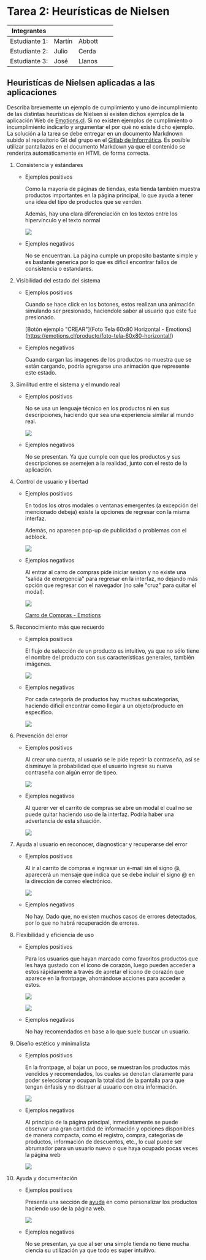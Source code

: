 # Tarea 2: Heurísticas de Nielsen

| Integrantes   |        |        |     |     |
| ------------- | ------ | ------ | --- | --- |
| Estudiante 1: | Martín | Abbott |     |     |
| Estudiante 2: | Julio  | Cerda  |     |     |
| Estudiante 3: | José   | Llanos |     |     |

## Heuristícas de Nielsen aplicadas a las aplicaciones

Describa brevemente un ejemplo de cumplimiento y uno de incumplimiento de las distintas heurísticas de Nielsen si existen dichos ejemplos de la aplicación Web de [Emotions.cl](https://emotions.cl/). Si no existen ejemplos de cumplimiento o incumplimiento indicarlo y argumentar el por qué no existe dicho ejemplo. La solución a la tarea se debe entregar en un documento Markdnown subido al repositorio Git del grupo en el [Gitlab de Informática](https://gitlab.inf.utfsm.cl/). Es posible utilizar pantallazos en el documento Markdown ya que el contenido se renderiza automáticamente en HTML de forma correcta.

1. Consistencia y estándares 
   
   * Ejemplos positivos
     
     Como la mayoría de páginas de tiendas, esta tienda también muestra productos importantes en la página principal, lo que ayuda a tener una idea del tipo de productos que se venden.
     
     Además, hay una clara diferenciación en los textos entre los hipervínculo y el texto normal
     
     ![](./assets/positivo-1.png)
   
   * Ejemplos negativos
     
     No se encuentran. La página cumple un proposito bastante simple y es bastante generica por lo que es dificil encontrar fallos de consistencia o estandares.

2. Visibilidad del estado del sistema
   
   * Ejemplos positivos
     
     Cuando se hace click en los botones, estos realizan una animación simulando ser presionado, haciendole saber al usuario que este fue presionado.
     
     [Botón ejemplo "CREAR"](Foto Tela 60x80 Horizontal - Emotions](https://emotions.cl/producto/foto-tela-60x80-horizontal/)
   
   * Ejemplos negativos
     
     Cuando cargan las imagenes de los productos no muestra que se están cargando, podría agregarse una animación que represente este estado.

3. Similitud entre el sistema y el mundo real
   
   * Ejemplos positivos
     
     No se usa un lenguaje técnico en los productos ni en sus descripciones, haciendo que sea una experiencia similar al mundo real.
     
     ![](./assets/positivo-3-2.png)
   
   * Ejemplos negativos
     
     No se presentan. Ya que cumple con que los productos y sus descripciones se asemejen a la realidad, junto con el resto de la aplicación.

4. Control de usuario y libertad
   
   * Ejemplos positivos
     
     En todos los otros modales o ventanas emergentes (a excepción del mencionado debeja) existe la opciones de regresar con la misma interfaz.
     
     Además, no aparecen pop-up de publicidad o problemas con el adblock.
     
     ![](./assets/positivo-4.png)
   
   * Ejemplos negativos
     
     Al entrar al carro de compras pide iniciar sesion y no existe una "salida de emergencia" para regresar en la interfaz, no dejando más opción que regresar con el navegador (no sale "cruz" para quitar el modal).
     
     ![](./assets/negativo-4.png)
     
     [Carro de Compras - Emotions](https://emotions.cl/carro-de-compras/)

5. Reconocimiento más que recuerdo
   
   * Ejemplos positivos
     
     El flujo de selección de un producto es intuitivo, ya que no sólo tiene el nombre del producto con sus características generales, también imágenes.
     
     ![](./assets/positivo-5.png)
   
   * Ejemplos negativos
     
     Por cada categoría de productos hay muchas subcategorías, haciendo dificil encontrar como llegar a un objeto/producto en especifico.
     
     ![](assets/negativo-5.png)

6. Prevención del error
   
   * Ejemplos positivos
     
     Al crear una cuenta, al usuario se le pide repetir la contraseña, así se disminuye la probabilidad que el usuario ingrese su nueva contraseña con algún error de tipeo.
     
     ![](./assets/positivo-6.png)
   
   * Ejemplos negativos
     
     Al querer ver el carrito de compras se abre un modal el cual no se puede quitar haciendo uso de la interfaz. Podría haber una advertencia de esta situación.
     
     ![](assets/negativo-4.png)

7. Ayuda al usuario en reconocer, diagnosticar y recuperarse del error
   
   * Ejemplos positivos
     
     Al ir al carrito de compras e ingresar un e-mail sin el signo @, aparecerá un mensaje que indica que se debe incluir el signo @ en la dirección de correo electrónico.
     
     ![](assets/positivo-7.png)
   
   * Ejemplos negativos
     
     No hay. Dado que, no existen muchos casos de errores detectados, por lo que no habrá recuperación de errores.

8. Flexibilidad y eficiencia de uso
   
   * Ejemplos positivos
     
     Para los usuarios que hayan marcado como favoritos productos que les haya gustado con el ícono de corazón, luego pueden acceder a estos rápidamente a través de apretar el ícono de corazón que aparece en la frontpage, ahorrándose acciones para acceder a estos.
     
     ![](./assets/positivo-8.png)
     
     ![](./assets/positivo-8-2.png)
   
   * Ejemplos negativos
     
     No hay recomendados en base a lo que suele buscar un usuario.

9. Diseño estético y minimalista
   
   * Ejemplos positivos
     
     En la frontpage, al bajar un poco, se muestran los productos más vendidos y recomendados, los cuales se denotan claramente para poder seleccionar y ocupan la totalidad de la pantalla para que tengan énfasis y no distraer al usuario con otra información.
     
     ![](./assets/positivo-5.png)
   
   * Ejemplos negativos
     
     Al principio de la página principal, inmediatamente se puede observar una gran cantidad de información y opciones disponibles de manera compacta, como el registro, compra, categorías de productos, información de descuentos, etc., lo cual puede ser abrumador para un usuario nuevo o que haya ocupado pocas veces la página web
     
     ![](./assets/negativo-9.png)

10. Ayuda y documentación
    
    * Ejemplos positivos
      
      Presenta una sección de [ayuda](https://ayuda.emotions.cl/hc/es/articles/202573399--Como-agregar-una-fecha-importante-en-mi-Calendario-de-Escritorio-o-Pared-) en como personalizar los productos haciendo uso de la página web.
      
      ![](assets/positivo-10.png)
    
    * Ejemplos negativos
      
      No se presentan, ya que al ser una simple tienda no tiene mucha ciencia su utilización ya que todo es super intuitivo.
